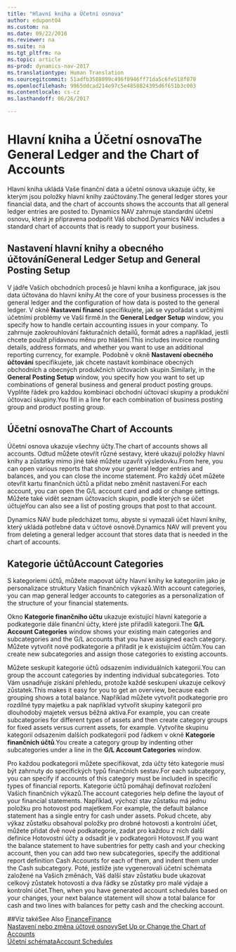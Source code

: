 ```yaml
---
title: "Hlavní kniha a Účetní osnova"
author: edupont04
ms.custom: na
ms.date: 09/22/2016
ms.reviewer: na
ms.suite: na
ms.tgt_pltfrm: na
ms.topic: article
ms-prod: dynamics-nav-2017
ms.translationtype: Human Translation
ms.sourcegitcommit: 51adfb3588099c496f0946ff71da5c6fe518f070
ms.openlocfilehash: 9965ddcad214e97c5e4858824395d6f651b3c003
ms.contentlocale: cs-cz
ms.lasthandoff: 06/26/2017

---
```


# <a name="the-general-ledger-and-the-chart-of-accounts"></a><span data-ttu-id="47aeb-102">Hlavní kniha a Účetní osnova</span><span class="sxs-lookup"><span data-stu-id="47aeb-102">The General Ledger and the Chart of Accounts</span></span>
<span data-ttu-id="47aeb-103">Hlavní kniha ukládá Vaše finanční data a účetní osnova ukazuje účty, ke kterým jsou položky hlavní knihy zaúčtovány.</span><span class="sxs-lookup"><span data-stu-id="47aeb-103">The general ledger stores your financial data, and the chart of accounts shows the accounts that all general ledger entries are posted to.</span></span> <span data-ttu-id="47aeb-104">Dynamics NAV zahrnuje standardní účetní osnovu, která je připravena podpořit Váš obchod.</span><span class="sxs-lookup"><span data-stu-id="47aeb-104">Dynamics NAV includes a standard chart of accounts that is ready to support your business.</span></span>

## <a name="general-ledger-setup-and-general-posting-setup"></a><span data-ttu-id="47aeb-105">Nastavení hlavní knihy a obecného účtování</span><span class="sxs-lookup"><span data-stu-id="47aeb-105">General Ledger Setup and General Posting Setup</span></span>
<span data-ttu-id="47aeb-106">V jádře Vašich obchodních procesů je hlavní kniha a konfigurace, jak jsou data účtována do hlavní knihy.</span><span class="sxs-lookup"><span data-stu-id="47aeb-106">At the core of your business processes is the general ledger and the configuration of how data is posted to the general ledger.</span></span>
<span data-ttu-id="47aeb-107">V okně **Nastavení financí** specifikujete, jak se vypořádat s určitými účetními problémy ve Vaší firmě.</span><span class="sxs-lookup"><span data-stu-id="47aeb-107">In the **General Ledger Setup** window, you specify how to handle certain accounting issues in your company.</span></span> <span data-ttu-id="47aeb-108">To zahrnuje zaokrouhlování fakturačních detailů, formát adres a například, jestli chcete použít přídavnou měnu pro hlášení.</span><span class="sxs-lookup"><span data-stu-id="47aeb-108">This includes invoice rounding details, address formats, and whether you want to use an additional reporting currency, for example.</span></span>
<span data-ttu-id="47aeb-109">Podobně v okně **Nastavení obecného účtování** specifikujete, jak chcete nastavit kombinace obecných obchodních a obecných produkčních účtovacích skupin.</span><span class="sxs-lookup"><span data-stu-id="47aeb-109">Similarly, in the **General Posting Setup** window, you specify how you want to set up combinations of general business and general product posting groups.</span></span> <span data-ttu-id="47aeb-110">Vyplňte řádek pro každou kombinaci obchodní účtovací skupiny a produkční účtovací skupiny.</span><span class="sxs-lookup"><span data-stu-id="47aeb-110">You fill in a line for each combination of business posting group and product posting group.</span></span>  

## <a name="the-chart-of-accounts"></a><span data-ttu-id="47aeb-111">Účetní osnova</span><span class="sxs-lookup"><span data-stu-id="47aeb-111">The Chart of Accounts</span></span>
<span data-ttu-id="47aeb-112">Účetní osnova ukazuje všechny účty.</span><span class="sxs-lookup"><span data-stu-id="47aeb-112">The chart of accounts shows all accounts.</span></span> <span data-ttu-id="47aeb-113">Odtud můžete otevřít různé sestavy, které ukazují položky hlavní knihy a zůstatky mimo jiné také můžete uzavřít výsledovku.</span><span class="sxs-lookup"><span data-stu-id="47aeb-113">From here, you can open various reports that show your general ledger entries and balances, and you can close the income statement.</span></span> <span data-ttu-id="47aeb-114">Pro každý účet můžete otevřít kartu finančních účtů a přidat nebo změnit nastavení.</span><span class="sxs-lookup"><span data-stu-id="47aeb-114">For each account, you can open the G/L account card and add or change settings.</span></span> <span data-ttu-id="47aeb-115">Můžete také vidět seznam účtovacích skupin, podle kterých se účet účtuje</span><span class="sxs-lookup"><span data-stu-id="47aeb-115">You can also see a list of posting groups that post to that account.</span></span>  

<span data-ttu-id="47aeb-116">Dynamics NAV bude předcházet tomu, abyste si vymazali účet hlavní knihy, který ukládá potřebné data v účtové osnově.</span><span class="sxs-lookup"><span data-stu-id="47aeb-116">Dynamics NAV will prevent you from deleting a general ledger account that stores data that is needed in the chart of accounts.</span></span>  

## <a name="account-categories"></a><span data-ttu-id="47aeb-117">Kategorie účtů</span><span class="sxs-lookup"><span data-stu-id="47aeb-117">Account Categories</span></span>
<span data-ttu-id="47aeb-118">S kategoriemi účtů, můžete mapovat účty hlavní knihy ke kategoriím jako je personalizace struktury Vašich finančních výkazů.</span><span class="sxs-lookup"><span data-stu-id="47aeb-118">With account categories, you can map general ledger accounts to categories as a personalization of the structure of your financial statements.</span></span>  

<span data-ttu-id="47aeb-119">Okno **Kategorie finančního účtu** ukazuje existující hlavní kategorie a podkategorie dále finanční účty, které jste přiřadili kategorii.</span><span class="sxs-lookup"><span data-stu-id="47aeb-119">The **G/L Account Categories** window shows your existing main categories and subcategories and the G/L accounts that you have assigned each category.</span></span> <span data-ttu-id="47aeb-120">Můžete vytvořit nové podkategorie a přiřadit je k existujícím účtům.</span><span class="sxs-lookup"><span data-stu-id="47aeb-120">You can create new subcategories and assign those categories to existing accounts.</span></span>  

<span data-ttu-id="47aeb-121">Můžete seskupit kategorie účtů odsazením individuálních kategorií.</span><span class="sxs-lookup"><span data-stu-id="47aeb-121">You can group the account categories by indenting individual subcategories.</span></span> <span data-ttu-id="47aeb-122">Toto Vám usnadňuje získání přehledu, protože každé seskupení ukazuje celkový zůstatek.</span><span class="sxs-lookup"><span data-stu-id="47aeb-122">This makes it easy for you to get an overview, because each grouping shows a total balance.</span></span> <span data-ttu-id="47aeb-123">Například můžete vytvořit podkategorie pro rozdílné typy majetku a pak například vytvořit skupiny kategorií pro dlouhodobý majetek versus běžná aktiva.</span><span class="sxs-lookup"><span data-stu-id="47aeb-123">For example, you can create subcategories for different types of assets and then create category groups for fixed assets versus current assets, for example.</span></span> <span data-ttu-id="47aeb-124">Vytvoříte skupinu kategorií odsazením dalších podkategorií pod řádkem v okně **Kategorie finančních účtů**.</span><span class="sxs-lookup"><span data-stu-id="47aeb-124">You create a category group by indenting other subcategories under a line in the **G/L Account Categories** window.</span></span>  

<span data-ttu-id="47aeb-125">Pro každou podkategorii můžete specifikovat, zda účty této kategorie musí být zahrnuty do specifických typů finančních sestav.</span><span class="sxs-lookup"><span data-stu-id="47aeb-125">For each subcategory, you can specify if accounts of this category must be included in specific types of financial reports.</span></span> <span data-ttu-id="47aeb-126">Kategorie účtů pomáhají definovat rozložení Vašich finančních výkazů.</span><span class="sxs-lookup"><span data-stu-id="47aeb-126">The account categories help define the layout of your financial statements.</span></span> <span data-ttu-id="47aeb-127">Například, výchozí stav zůstatku má jednu položku pro hotovost pod majetkem.</span><span class="sxs-lookup"><span data-stu-id="47aeb-127">For example, the default balance statement has a single entry for cash under assets.</span></span> <span data-ttu-id="47aeb-128">Pokud chcete, aby výkaz zůstatku obsahoval položky pro drobné hotovosti a kontrolní účet, můžete přidat dvě nové podkategorie, zadat pro každou z nich další definice Hotovostní účty a odsadit je v podkategorii Hotovost.</span><span class="sxs-lookup"><span data-stu-id="47aeb-128">If you want the balance statement to have subentries for petty cash and your checking account, then you can add two new subcategories, specify the additional report definition Cash Accounts for each of them, and indent them under the Cash subcategory.</span></span> <span data-ttu-id="47aeb-129">Poté, jestliže jste vygenerovali účetní schémata založené na Vašich změnách, Váš další stav zůstatku bude ukazovat celkový zůstatek hotovosti a dva řádky se zůstatky pro malé výdaje a kontrolní účet.</span><span class="sxs-lookup"><span data-stu-id="47aeb-129">Then, when you have generated account schedules based on your changes, your next balance statement will show a total balance for cash and two lines with balances for petty cash and the checking account.</span></span>     

##<a name="see-also"></a><span data-ttu-id="47aeb-130">Viz také</span><span class="sxs-lookup"><span data-stu-id="47aeb-130">See Also</span></span>
[<span data-ttu-id="47aeb-131">Finance</span><span class="sxs-lookup"><span data-stu-id="47aeb-131">Finance</span></span>](finance-setup.md)  
[<span data-ttu-id="47aeb-132">Nastavení nebo změna účtové osnovy</span><span class="sxs-lookup"><span data-stu-id="47aeb-132">Set Up or Change the Chart of Accounts</span></span>](finance-setup-setup-chart-accounts.md)  
[<span data-ttu-id="47aeb-133">Účetní schémata</span><span class="sxs-lookup"><span data-stu-id="47aeb-133">Account Schedules</span></span>](finance-setup-account-schedule.md)  

